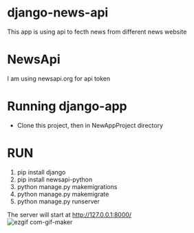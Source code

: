 # django-news-api

This app is using api to fecth news from different news website 

# NewsApi

I am using newsapi.org for api token 

# Running django-app

* Clone this project, then in NewAppProject directory 
 # RUN
 1. pip install django <br/>
 2. pip install newsapi-python <br/>
 3. python manage.py makemigrations <br/>
 4. python manage.py makemigrate <br/>
 3. python manage.py runserver
 
 The server will start at http://127.0.0.1:8000/ 
 <br/>
 ![ezgif com-gif-maker](https://user-images.githubusercontent.com/62092896/127172962-73572404-c86b-411c-b425-f10d49ce0122.gif)

